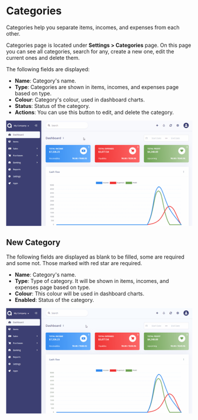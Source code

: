 Categories
==========

Categories help you separate items, incomes, and expenses from each other.

Categories page is located under **Settings > Categories** page. On this page you can see all categories, search for any, create a new one, edit the current ones and delete them.

The following fields are displayed:

- **Name**: Category's name.
- **Type**: Categories are shown in items, incomes, and expenses page based on type.
- **Colour**: Category's colour, used in dashboard charts.
- **Status**: Status of the category.
- **Actions**: You can use this button to edit, and delete the category.

![categories list](_images/categories.gif)

## New Category

The following fields are displayed as blank to be filled, some are required and some not. Those marked with red star are required.

- **Name**: Category's name.
- **Type**: Type of category. It will be shown in items, incomes, and expenses page based on type.
- **Colour**: This colour will be used in dashboard charts.
- **Enabled**: Status of the category.

![categories form](_images/categories-add-new.gif)

